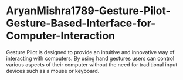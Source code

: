 # AryanMishra1789-Gesture-Pilot-Gesture-Based-Interface-for-Computer-Interaction
Gesture Pilot is designed to provide an intuitive and innovative way of interacting with computers. By using hand gestures users can control various aspects of their computer without the need for traditional input devices such as a mouse or keyboard.
